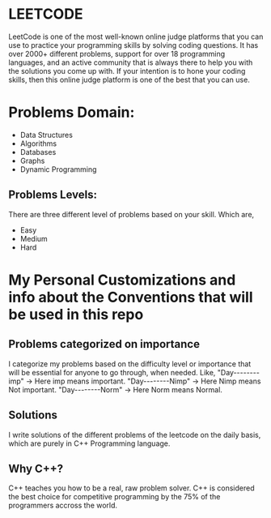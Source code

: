 # LEETCODE 

 LeetCode is one of the most well-known online judge platforms that you can use to practice your programming skills by solving coding questions. 
 It has over 2000+ different problems, support for over 18 programming languages,
 and an active community that is always there to help you with the solutions you come up with.
 If your intention is to hone your coding skills, then this online judge platform is one of the best that you can use.
 
 # Problems Domain:
 
 * Data Structures 
 * Algorithms
 * Databases
 * Graphs
 * Dynamic Programming
 
 ## Problems Levels:
 
 There are three different level of problems based on your skill. Which are,
 * Easy
 * Medium 
 * Hard
 
 # My Personal Customizations and info about the Conventions that will be used in this repo
 
 ## Problems categorized on importance
 
 I categorize my problems based on the difficulty level or importance that will be essential for anyone to go through, when needed. Like,
 "Day--------imp" -> Here imp means important.
 "Day--------Nimp" -> Here Nimp means Not important.
 "Day--------Norm" -> Here Norm means Normal.
 
 ## Solutions
 I write solutions of the different problems of the leetcode on the daily basis, which are purely in C++ Programming language.
 
 ## Why C++?
 
 C++ teaches you how to be a real, raw problem solver.
 C++ is considered the best choice for competitive programming by the 75% of the programmers accross the world.

 
